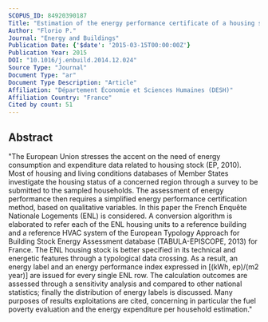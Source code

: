 ```yaml
---
SCOPUS_ID: 84920390187
Title: "Estimation of the energy performance certificate of a housing stock characterised via qualitative variables through a typology-based approach model: A fuel poverty evaluation tool"
Author: "Florio P."
Journal: "Energy and Buildings"
Publication Date: {'$date': '2015-03-15T00:00:00Z'}
Publication Year: 2015
DOI: "10.1016/j.enbuild.2014.12.024"
Source Type: "Journal"
Document Type: "ar"
Document Type Description: "Article"
Affiliation: "Département Économie et Sciences Humaines (DESH)"
Affiliation Country: "France"
Cited by count: 51
---
```


## Abstract
"The European Union stresses the accent on the need of energy consumption and expenditure data related to housing stock (EP, 2010). Most of housing and living conditions databases of Member States investigate the housing status of a concerned region through a survey to be submitted to the sampled households. The assessment of energy performance then requires a simplified energy performance certification method, based on qualitative variables. In this paper the French Enquête Nationale Logements (ENL) is considered. A conversion algorithm is elaborated to refer each of the ENL housing units to a reference building and a reference HVAC system of the European Typology Approach for Building Stock Energy Assessment database (TABULA-EPISCOPE, 2013) for France. The ENL housing stock is better specified in its technical and energetic features through a typological data crossing. As a result, an energy label and an energy performance index expressed in [(kWh, ep)/(m2 year)] are issued for every single ENL row. The calculation outcomes are assessed through a sensitivity analysis and compared to other national statistics; finally the distribution of energy labels is discussed. Many purposes of results exploitations are cited, concerning in particular the fuel poverty evaluation and the energy expenditure per household estimation."
